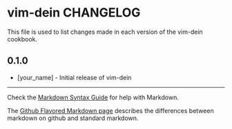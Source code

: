 # vim-dein CHANGELOG

This file is used to list changes made in each version of the vim-dein cookbook.

## 0.1.0
- [your_name] - Initial release of vim-dein

- - -
Check the [Markdown Syntax Guide](http://daringfireball.net/projects/markdown/syntax) for help with Markdown.

The [Github Flavored Markdown page](http://github.github.com/github-flavored-markdown/) describes the differences between markdown on github and standard markdown.
